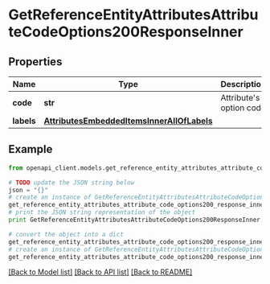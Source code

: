 # GetReferenceEntityAttributesAttributeCodeOptions200ResponseInner


## Properties
Name | Type | Description | Notes
------------ | ------------- | ------------- | -------------
**code** | **str** | Attribute&#39;s option code | 
**labels** | [**AttributesEmbeddedItemsInnerAllOfLabels**](AttributesEmbeddedItemsInnerAllOfLabels.md) |  | [optional] 

## Example

```python
from openapi_client.models.get_reference_entity_attributes_attribute_code_options200_response_inner import GetReferenceEntityAttributesAttributeCodeOptions200ResponseInner

# TODO update the JSON string below
json = "{}"
# create an instance of GetReferenceEntityAttributesAttributeCodeOptions200ResponseInner from a JSON string
get_reference_entity_attributes_attribute_code_options200_response_inner_instance = GetReferenceEntityAttributesAttributeCodeOptions200ResponseInner.from_json(json)
# print the JSON string representation of the object
print GetReferenceEntityAttributesAttributeCodeOptions200ResponseInner.to_json()

# convert the object into a dict
get_reference_entity_attributes_attribute_code_options200_response_inner_dict = get_reference_entity_attributes_attribute_code_options200_response_inner_instance.to_dict()
# create an instance of GetReferenceEntityAttributesAttributeCodeOptions200ResponseInner from a dict
get_reference_entity_attributes_attribute_code_options200_response_inner_form_dict = get_reference_entity_attributes_attribute_code_options200_response_inner.from_dict(get_reference_entity_attributes_attribute_code_options200_response_inner_dict)
```
[[Back to Model list]](../README.md#documentation-for-models) [[Back to API list]](../README.md#documentation-for-api-endpoints) [[Back to README]](../README.md)


